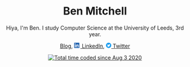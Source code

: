 <h1 align="center">Ben Mitchell</h1>
<p align="center">Hiya, I'm Ben. I study Computer Science at the University of Leeds, 3rd year.</p>
<p align="center">
  <a href="https://benmitchell.dev">Blog</a>,
  <a href="https://www.linkedin.com/in/benbmitchell/"><img src="linkedin.png" style="height: 1em;"> LinkedIn</a>,
  <a href="https://twitter.com/benjomit"><img src="twitter.svg" style="height: 1em;"> Twitter</a>
</p>
<p align="center"><a href="https://wakatime.com/@f8ac568c-3cc6-4246-b54e-d415a5dd1441"><img src="https://wakatime.com/badge/user/f8ac568c-3cc6-4246-b54e-d415a5dd1441.svg" alt="Total time coded since Aug 3 2020" /></a></p>
